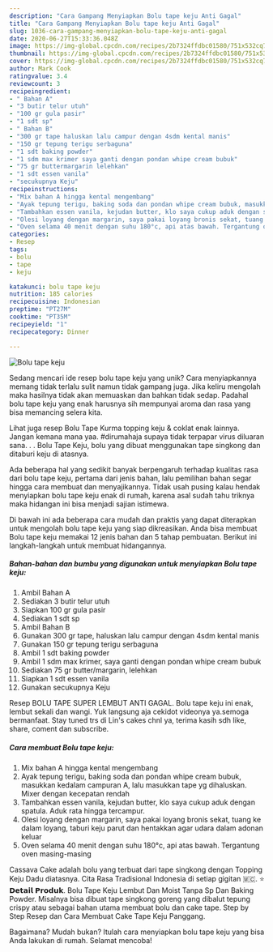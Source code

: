 ```yaml
---
description: "Cara Gampang Menyiapkan Bolu tape keju Anti Gagal"
title: "Cara Gampang Menyiapkan Bolu tape keju Anti Gagal"
slug: 1036-cara-gampang-menyiapkan-bolu-tape-keju-anti-gagal
date: 2020-06-27T15:33:36.048Z
image: https://img-global.cpcdn.com/recipes/2b7324ffdbc01580/751x532cq70/bolu-tape-keju-foto-resep-utama.jpg
thumbnail: https://img-global.cpcdn.com/recipes/2b7324ffdbc01580/751x532cq70/bolu-tape-keju-foto-resep-utama.jpg
cover: https://img-global.cpcdn.com/recipes/2b7324ffdbc01580/751x532cq70/bolu-tape-keju-foto-resep-utama.jpg
author: Mark Cook
ratingvalue: 3.4
reviewcount: 3
recipeingredient:
- " Bahan A"
- "3 butir telur utuh"
- "100 gr gula pasir"
- "1 sdt sp"
- " Bahan B"
- "300 gr tape haluskan lalu campur dengan 4sdm kental manis"
- "150 gr tepung terigu serbaguna"
- "1 sdt baking powder"
- "1 sdm max krimer saya ganti dengan pondan whipe cream bubuk"
- "75 gr buttermargarin lelehkan"
- "1 sdt essen vanila"
- "secukupnya Keju"
recipeinstructions:
- "Mix bahan A hingga kental mengembang"
- "Ayak tepung terigu, baking soda dan pondan whipe cream bubuk, masukkan kedalam campuran A, lalu masukkan tape yg dihaluskan. Mixer dengan kecepatan rendah"
- "Tambahkan essen vanila, kejudan butter, klo saya cukup aduk dengan spatula. Aduk rata hingga tercampur."
- "Olesi loyang dengan margarin, saya pakai loyang bronis sekat, tuang ke dalam loyang, taburi keju parut dan hentakkan agar udara dalam adonan keluar"
- "Oven selama 40 menit dengan suhu 180°c, api atas bawah. Tergantung oven masing-masing"
categories:
- Resep
tags:
- bolu
- tape
- keju

katakunci: bolu tape keju 
nutrition: 185 calories
recipecuisine: Indonesian
preptime: "PT27M"
cooktime: "PT35M"
recipeyield: "1"
recipecategory: Dinner

---
```



![Bolu tape keju](https://img-global.cpcdn.com/recipes/2b7324ffdbc01580/751x532cq70/bolu-tape-keju-foto-resep-utama.jpg)

Sedang mencari ide resep bolu tape keju yang unik? Cara menyiapkannya memang tidak terlalu sulit namun tidak gampang juga. Jika keliru mengolah maka hasilnya tidak akan memuaskan dan bahkan tidak sedap. Padahal bolu tape keju yang enak harusnya sih mempunyai aroma dan rasa yang bisa memancing selera kita.

Lihat juga resep Bolu Tape Kurma topping keju &amp; coklat enak lainnya. Jangan kemana mana yaa. #dirumahaja supaya tidak terpapar virus diluaran sana. . . Bolu Tape Keju, bolu yang dibuat menggunakan tape singkong dan ditaburi keju di atasnya.

Ada beberapa hal yang sedikit banyak berpengaruh terhadap kualitas rasa dari bolu tape keju, pertama dari jenis bahan, lalu pemilihan bahan segar hingga cara membuat dan menyajikannya. Tidak usah pusing kalau hendak menyiapkan bolu tape keju enak di rumah, karena asal sudah tahu triknya maka hidangan ini bisa menjadi sajian istimewa.


Di bawah ini ada beberapa cara mudah dan praktis yang dapat diterapkan untuk mengolah bolu tape keju yang siap dikreasikan. Anda bisa membuat Bolu tape keju memakai 12 jenis bahan dan 5 tahap pembuatan. Berikut ini langkah-langkah untuk membuat hidangannya.

<!--inarticleads1-->

##### Bahan-bahan dan bumbu yang digunakan untuk menyiapkan Bolu tape keju:

1. Ambil  Bahan A
1. Sediakan 3 butir telur utuh
1. Siapkan 100 gr gula pasir
1. Sediakan 1 sdt sp
1. Ambil  Bahan B
1. Gunakan 300 gr tape, haluskan lalu campur dengan 4sdm kental manis
1. Gunakan 150 gr tepung terigu serbaguna
1. Ambil 1 sdt baking powder
1. Ambil 1 sdm max krimer, saya ganti dengan pondan whipe cream bubuk
1. Sediakan 75 gr butter/margarin, lelehkan
1. Siapkan 1 sdt essen vanila
1. Gunakan secukupnya Keju


Resep BOLU TAPE SUPER LEMBUT ANTI GAGAL. Bolu tape keju ini enak, lembut sekali dan wangi. Yuk langsung aja cekidot videonya ya.semoga bermanfaat. Stay tuned trs di Lin&#39;s cakes chnl ya, terima kasih sdh like, share, coment dan subscribe. 

<!--inarticleads2-->

##### Cara membuat Bolu tape keju:

1. Mix bahan A hingga kental mengembang
1. Ayak tepung terigu, baking soda dan pondan whipe cream bubuk, masukkan kedalam campuran A, lalu masukkan tape yg dihaluskan. Mixer dengan kecepatan rendah
1. Tambahkan essen vanila, kejudan butter, klo saya cukup aduk dengan spatula. Aduk rata hingga tercampur.
1. Olesi loyang dengan margarin, saya pakai loyang bronis sekat, tuang ke dalam loyang, taburi keju parut dan hentakkan agar udara dalam adonan keluar
1. Oven selama 40 menit dengan suhu 180°c, api atas bawah. Tergantung oven masing-masing


Cassava Cake adalah bolu yang terbuat dari tape singkong dengan Topping Keju Dadu diatasnya. Cita Rasa Tradisional Indonesia di setiap gigitan 🇲🇨. ⭐ 𝗗𝗲𝘁𝗮𝗶𝗹 𝗣𝗿𝗼𝗱𝘂𝗸. Bolu Tape Keju Lembut Dan Moist Tanpa Sp Dan Baking Powder. Misalnya bisa dibuat tape singkong goreng yang dibalut tepung crispy atau sebagai bahan utama membuat bolu dan cake tape. Step by Step Resep dan Cara Membuat Cake Tape Keju Panggang. 

Bagaimana? Mudah bukan? Itulah cara menyiapkan bolu tape keju yang bisa Anda lakukan di rumah. Selamat mencoba!
